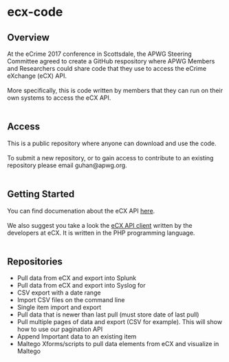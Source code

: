 # ecx-code

<h2>Overview</h2>
At the eCrime 2017 conference in Scottsdale, the APWG Steering Committee agreed to create a GitHub respository where APWG Members and Researchers could share code that they use to access the eCrime eXchange (eCX) API.<br>
<br>
More specifically, this is code written by members that they can run on their own systems to access the eCX API.<br> 
<br>
<h2>Access</h2>
This is a public repository where anyone can download and use the code. <br>
<br>
To submit a new repository, or to gain access to contribute to an existing repository please email guhan@apwg.org.<br>
<br>
<h2>Getting Started</h2>
You can find documenation about the eCX API <a href="https://apwg.github.io/ecx-api-client/">here</a>.<br>
<br>
We also suggest you take a look the <a href="https://github.com/APWG/ecx-api-client">eCX API client</a> written by the developers at eCX. It is written in the PHP programming language.<br>
<br>
<h2>Repositories</h2>
<ul>
<li>Pull data from eCX and export into Splunk</li>
<li>Pull data from eCX and export into Syslog for</li>
<li>CSV export with a date range</li>
<li>Import CSV files on the command line</li>
<li>Single item import and export</li>
<li>Pull data that is newer than last pull (must store date of last pull)</li>
<li>Pull multiple pages of data and export (CSV for example).  This will show how to use our pagination API</li>
<li>Append Important data to an existing item</li>
<li>Maltego Xforms/scripts to pull data elements from eCX and visualize in Maltego</li>
</ul>
